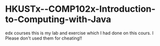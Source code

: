 HKUSTx--COMP102x-Introduction-to-Computing-with-Java
====================================================

edx courses
this is my lab and exercise which I had done on this cours. I Please don't used them for cheating!!
